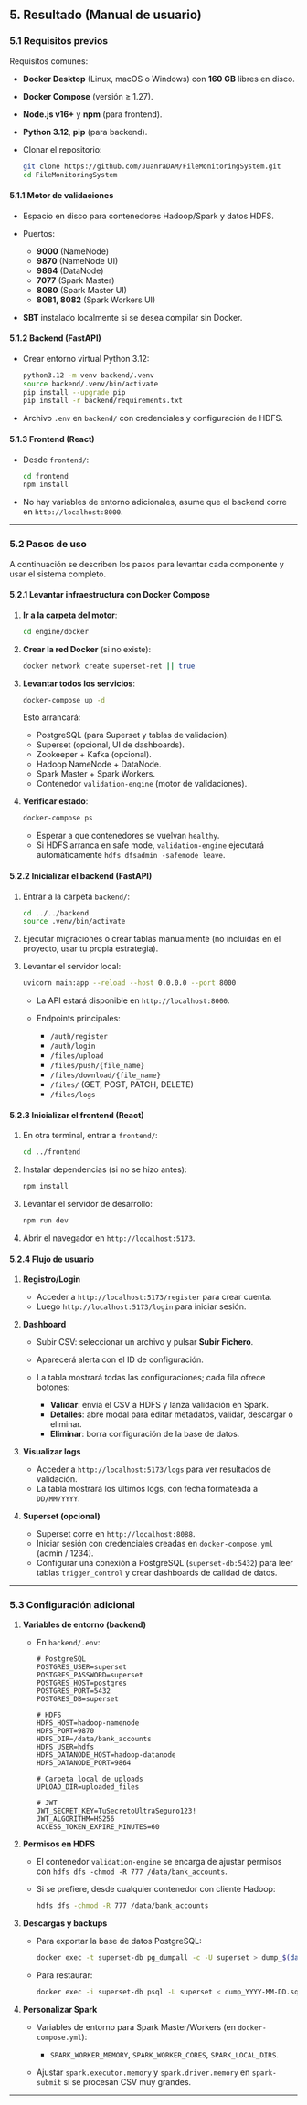 
## 5. Resultado (Manual de usuario)

### 5.1 Requisitos previos

Requisitos comunes:

* **Docker Desktop** (Linux, macOS o Windows) con **160 GB** libres en disco.
* **Docker Compose** (versión ≥ 1.27).
* **Node.js v16+** y **npm** (para frontend).
* **Python 3.12**, **pip** (para backend).
* Clonar el repositorio:

  ```bash
  git clone https://github.com/JuanraDAM/FileMonitoringSystem.git
  cd FileMonitoringSystem
  ```

#### 5.1.1 Motor de validaciones

* Espacio en disco para contenedores Hadoop/Spark y datos HDFS.
* Puertos:

    * **9000** (NameNode)
    * **9870** (NameNode UI)
    * **9864** (DataNode)
    * **7077** (Spark Master)
    * **8080** (Spark Master UI)
    * **8081, 8082** (Spark Workers UI)
* **SBT** instalado localmente si se desea compilar sin Docker.

#### 5.1.2 Backend (FastAPI)

* Crear entorno virtual Python 3.12:

  ```bash
  python3.12 -m venv backend/.venv
  source backend/.venv/bin/activate
  pip install --upgrade pip
  pip install -r backend/requirements.txt 
  ```
* Archivo `.env` en `backend/` con credenciales y configuración de HDFS.

#### 5.1.3 Frontend (React)

* Desde `frontend/`:

  ```bash
  cd frontend
  npm install
  ```
* No hay variables de entorno adicionales, asume que el backend corre en `http://localhost:8000`.

---

### 5.2 Pasos de uso

A continuación se describen los pasos para levantar cada componente y usar el sistema completo.

#### 5.2.1 Levantar infraestructura con Docker Compose

1. **Ir a la carpeta del motor**:

   ```bash
   cd engine/docker
   ```

2. **Crear la red Docker** (si no existe):

   ```bash
   docker network create superset-net || true
   ```

3. **Levantar todos los servicios**:

   ```bash
   docker-compose up -d
   ```

   Esto arrancará:

    * PostgreSQL (para Superset y tablas de validación).
    * Superset (opcional, UI de dashboards).
    * Zookeeper + Kafka (opcional).
    * Hadoop NameNode + DataNode.
    * Spark Master + Spark Workers.
    * Contenedor `validation-engine` (motor de validaciones).

4. **Verificar estado**:

   ```bash
   docker-compose ps
   ```

    * Esperar a que contenedores se vuelvan `healthy`.
    * Si HDFS arranca en safe mode, `validation-engine` ejecutará automáticamente `hdfs dfsadmin -safemode leave`.

#### 5.2.2 Inicializar el backend (FastAPI)

1. Entrar a la carpeta `backend/`:

   ```bash
   cd ../../backend
   source .venv/bin/activate
   ```
2. Ejecutar migraciones o crear tablas manualmente (no incluidas en el proyecto, usar tu propia estrategia).
3. Levantar el servidor local:

   ```bash
   uvicorn main:app --reload --host 0.0.0.0 --port 8000
   ```

    * La API estará disponible en `http://localhost:8000`.
    * Endpoints principales:

        * `/auth/register`
        * `/auth/login`
        * `/files/upload`
        * `/files/push/{file_name}`
        * `/files/download/{file_name}`
        * `/files/` (GET, POST, PATCH, DELETE)
        * `/files/logs`

#### 5.2.3 Inicializar el frontend (React)

1. En otra terminal, entrar a `frontend/`:

   ```bash
   cd ../frontend
   ```
2. Instalar dependencias (si no se hizo antes):

   ```bash
   npm install
   ```
3. Levantar el servidor de desarrollo:

   ```bash
   npm run dev
   ```
4. Abrir el navegador en `http://localhost:5173`.

#### 5.2.4 Flujo de usuario

1. **Registro/Login**

    * Acceder a `http://localhost:5173/register` para crear cuenta.
    * Luego `http://localhost:5173/login` para iniciar sesión.

2. **Dashboard**

    * Subir CSV: seleccionar un archivo y pulsar **Subir Fichero**.
    * Aparecerá alerta con el ID de configuración.
    * La tabla mostrará todas las configuraciones; cada fila ofrece botones:

        * **Validar**: envía el CSV a HDFS y lanza validación en Spark.
        * **Detalles**: abre modal para editar metadatos, validar, descargar o eliminar.
        * **Eliminar**: borra configuración de la base de datos.

3. **Visualizar logs**

    * Acceder a `http://localhost:5173/logs` para ver resultados de validación.
    * La tabla mostrará los últimos logs, con fecha formateada a `DD/MM/YYYY`.

4. **Superset (opcional)**

    * Superset corre en `http://localhost:8088`.
    * Iniciar sesión con credenciales creadas en `docker-compose.yml` (admin / 1234).
    * Configurar una conexión a PostgreSQL (`superset-db:5432`) para leer tablas `trigger_control` y crear dashboards de calidad de datos.

---

### 5.3 Configuración adicional

1. **Variables de entorno (backend)**

    * En `backend/.env`:

      ```
      # PostgreSQL
      POSTGRES_USER=superset
      POSTGRES_PASSWORD=superset
      POSTGRES_HOST=postgres
      POSTGRES_PORT=5432
      POSTGRES_DB=superset
 
      # HDFS
      HDFS_HOST=hadoop-namenode
      HDFS_PORT=9870
      HDFS_DIR=/data/bank_accounts
      HDFS_USER=hdfs
      HDFS_DATANODE_HOST=hadoop-datanode
      HDFS_DATANODE_PORT=9864
 
      # Carpeta local de uploads
      UPLOAD_DIR=uploaded_files
 
      # JWT
      JWT_SECRET_KEY=TuSecretoUltraSeguro123!
      JWT_ALGORITHM=HS256
      ACCESS_TOKEN_EXPIRE_MINUTES=60
      ```

2. **Permisos en HDFS**

    * El contenedor `validation-engine` se encarga de ajustar permisos con `hdfs dfs -chmod -R 777 /data/bank_accounts`.
    * Si se prefiere, desde cualquier contenedor con cliente Hadoop:

      ```bash
      hdfs dfs -chmod -R 777 /data/bank_accounts
      ```

3. **Descargas y backups**

    * Para exportar la base de datos PostgreSQL:

      ```bash
      docker exec -t superset-db pg_dumpall -c -U superset > dump_$(date +%F).sql
      ```
    * Para restaurar:

      ```bash
      docker exec -i superset-db psql -U superset < dump_YYYY-MM-DD.sql
      ```

4. **Personalizar Spark**

    * Variables de entorno para Spark Master/Workers (en `docker-compose.yml`):

        * `SPARK_WORKER_MEMORY`, `SPARK_WORKER_CORES`, `SPARK_LOCAL_DIRS`.
    * Ajustar `spark.executor.memory` y `spark.driver.memory` en `spark-submit` si se procesan CSV muy grandes.

---
